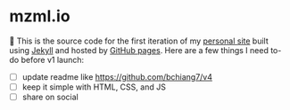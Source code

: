 # mzml.io

:wave: This is the source code for the first iteration of my [personal site][1] built using [Jekyll][2] and hosted by [GitHub pages][3]. Here are a few things I need to-do before v1 launch:
- [ ]  update readme like https://github.com/bchiang7/v4
- [ ]  keep it simple with HTML, CSS, and JS
- [ ]  share on social

[1]: https://mzml.io
[2]: https://jekyllrb.com/
[3]: https://pages.github.com/